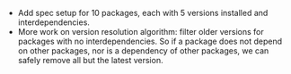 - Add spec setup for 10 packages, each with 5 versions installed and interdependencies.
- More work on version resolution algorithm: filter older versions for packages with no interdependencies. So if a package does not depend on other packages, nor is a dependency of other packages, we can safely remove all but the latest version.
